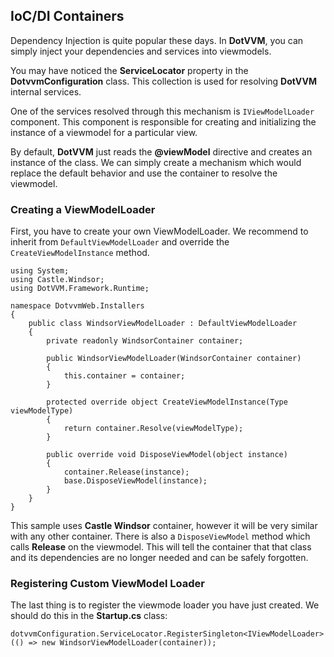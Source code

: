 ## IoC/DI Containers

Dependency Injection is quite popular these days. In **DotVVM**, you can 
simply inject your dependencies and services into viewmodels.

You may have noticed the **ServiceLocator** property in the **DotvvmConfiguration** class.
This collection is used for resolving **DotVVM** internal services.

One of the services resolved through this mechanism is `IViewModelLoader` component.
This component is responsible for creating and initializing the instance of a viewmodel
for a particular view.

By default, **DotVVM** just reads the **@viewModel** directive and creates an instance 
of the class. We can simply create a mechanism which would replace the default behavior
and use the container to resolve the viewmodel.

### Creating a ViewModelLoader

First, you have to create your own ViewModelLoader. We recommend to inherit from
`DefaultViewModelLoader` and override the `CreateViewModelInstance` method.

```CSHARP
using System;
using Castle.Windsor;
using DotVVM.Framework.Runtime;

namespace DotvvmWeb.Installers
{
    public class WindsorViewModelLoader : DefaultViewModelLoader
    {
        private readonly WindsorContainer container;

        public WindsorViewModelLoader(WindsorContainer container)
        {
            this.container = container;
        }

        protected override object CreateViewModelInstance(Type viewModelType)
        {
            return container.Resolve(viewModelType);
        }

        public override void DisposeViewModel(object instance)
        {
            container.Release(instance);
            base.DisposeViewModel(instance);
        }
    }
}
```

This sample uses **Castle Windsor** container, however it will be very similar with
any other container.
There is also a `DisposeViewModel` method which calls **Release** on the viewmodel.
This will tell the container that that class and its dependencies are no longer needed
and can be safely forgotten.


### Registering Custom ViewModel Loader

The last thing is to register the viewmode loader you have just created.
We should do this in the **Startup.cs** class:

```CSHARP
dotvvmConfiguration.ServiceLocator.RegisterSingleton<IViewModelLoader>(() => new WindsorViewModelLoader(container));
```
